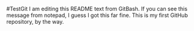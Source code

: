 #TestGit
I am editing this README text from GitBash. If you can see this message from notepad, I guess I got this far fine. This is my first GitHub repository, by the way.
